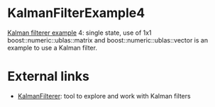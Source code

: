 # KalmanFilterExample4

[Kalman filterer example](https://github.com/richelbilderbeek/KalmanFilterExample) 4: single state, 
use of 1x1 boost::numeric::ublas::matrix and boost::numeric::ublas::vector is an example to use a Kalman filter.

# External links

 * [KalmanFilterer](https://github.com/richelbilderbeek/KalmanFilterer): tool to explore and work with Kalman filters

